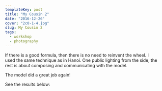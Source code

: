 ```yaml
---
templateKey: post
title: "My Cousin 2"
date: "2016-12-26"
cover: "2c0-1-4.jpg"
slug: My Cousin 2
tags:
  - workshop
  - photography
---
```


If there is a good formula, then there is no need to reinvent the wheel. I used the same technique as in Hanoi. One public lighting from the side, the rest is about composing and communicating with the model.

The model did a great job again!

See the results below:
